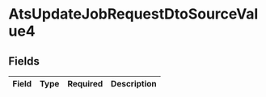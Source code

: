 # AtsUpdateJobRequestDtoSourceValue4


## Fields

| Field       | Type        | Required    | Description |
| ----------- | ----------- | ----------- | ----------- |
